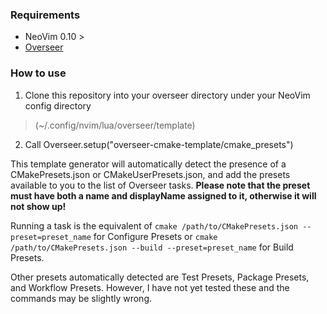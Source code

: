 ### Requirements
  * NeoVim 0.10 >
  * [Overseer](https://github.com/stevearc/overseer.nvim)
  
### How to use
1) Clone this repository into your overseer directory under your NeoVim config directory
> (~/.config/nvim/lua/overseer/template)

2) Call Overseer.setup("overseer-cmake-template/cmake_presets")


This template generator will automatically detect the presence of a CMakePresets.json or CMakeUserPresets.json, 
and add the presets available to you to the list of Overseer tasks. 
**Please note that the preset must have both a name and displayName assigned to it, otherwise it will not show up!**


Running a task is the equivalent of ```cmake /path/to/CMakePresets.json --preset=preset_name``` for Configure Presets or
```cmake /path/to/CMakePresets.json --build --preset=preset_name``` for Build Presets.

Other presets automatically detected are Test Presets, Package Presets, and Workflow Presets. 
However, I have not yet tested these and the commands may be slightly wrong.
